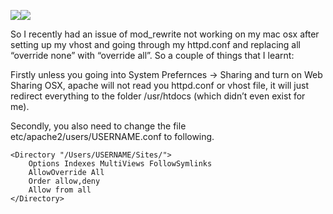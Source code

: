 <!--
id: 34292651344
link: http://blog.hengkiardo.com/post/34292651344/mod-rewrite-not-working-on-a-mac-osx
slug: mod-rewrite-not-working-on-a-mac-osx
date: Thu Oct 25 2012 19:11:46 GMT+0700 (WIT)
publish: 2012-10-025
tags: 
title: MOD_REWRITE NOT WORKING ON A MAC OSX
-->


![](http://www.leonardaustin.com/wp-content/uploads/2012/06/152px-Apple-logo.svg_.png)![](http://www.finalconcept.com.au/uploads//keyvisuals/apache_logo.jpg)

So I recently had an issue of mod\_rewrite not working on my mac osx
after setting up my vhost and going through my httpd.conf and replacing
all “override none” with “override all”. So a couple of things that I
learnt:

Firstly unless you going into System Prefernces -\> Sharing and turn on
Web Sharing OSX, apache will not read you httpd.conf or vhost file, it
will just redirect everything to the folder /usr/htdocs (which didn’t
even exist for me).

Secondly, you also need to change the file
etc/apache2/users/USERNAME.conf to following.

    <Directory "/Users/USERNAME/Sites/">
        Options Indexes MultiViews FollowSymlinks
        AllowOverride All
        Order allow,deny
        Allow from all
    </Directory>


